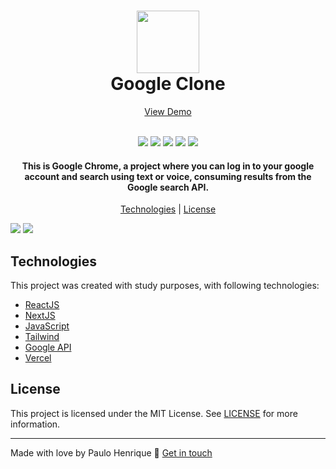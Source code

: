 <h1 align="center">
  <img src="https://i.imgur.com/yt1xlne.png" width="100px">
  <br/>
  Google Clone
</h1>

<p align="center">
  <a href="http://google-clone-phdev.vercel.app/">View Demo</a>
</p>

<p align="center">
  <br/>
  <img src="https://img.shields.io/github/languages/top/PauloRev/google-clone">
  <img src="https://img.shields.io/github/issues/PauloRev/google-clone">
  <img src="https://img.shields.io/github/forks/PauloRev/google-clone">
  <img src="https://img.shields.io/github/stars/PauloRev/google-clone">
  <img src="https://img.shields.io/github/license/PauloRev/google-clone">
</p>

<h4 align="center">
  This is Google Chrome, a project where you can log in to your google account and search using text or voice, consuming results from the Google search API.
</h4>

<p align="center">
  <a href="#technologies">Technologies</a> | <a href="#license">License</a>
</p>

<img src="https://i.imgur.com/OHs1t6e.png">
<img src="https://i.imgur.com/AJZMKOx.png">

## Technologies

This project was created with study purposes, with following technologies:

- [ReactJS](https://reactjs.org)
- [NextJS](https://nextjs.org)
- [JavaScript](https://developer.mozilla.org/en-US/docs/Web/JavaScript)
- [Tailwind](https://tailwindcss.com/)
- [Google API](https://developers.google.com/)
- [Vercel](https://vercel.com/)

## License

This project is licensed under the MIT License. See [LICENSE](https://opensource.org/licenses/MIT) for more information.

___

Made with love by Paulo Henrique :wave: [Get in touch](https://github.com/PauloRev)